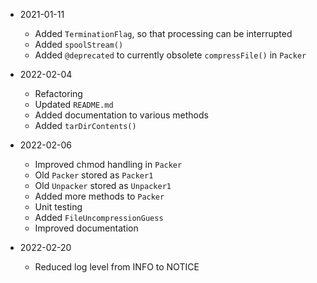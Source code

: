 * 2021-01-11
	* Added `TerminationFlag`, so that processing can be interrupted
	* Added `spoolStream()`
	* Added `@deprecated` to currently obsolete `compressFile()` in `Packer`

* 2022-02-04
	* Refactoring
	* Updated `README.md`
	* Added documentation to various methods
	* Added `tarDirContents()`

* 2022-02-06
	* Improved chmod handling in `Packer`
	* Old `Packer` stored as `Packer1`
	* Old `Unpacker` stored as `Unpacker1`
	* Added more methods to `Packer`
	* Unit testing
	* Added `FileUncompressionGuess`
	* Improved documentation

* 2022-02-20
	* Reduced log level from INFO to NOTICE
